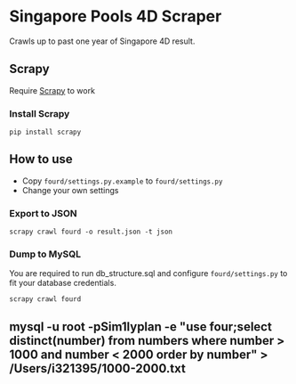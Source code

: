 # Singapore Pools 4D Scraper

Crawls up to past one year of Singapore 4D result.

## Scrapy

Require [Scrapy](https://scrapy.org/) to work

### Install Scrapy

`pip install scrapy`

## How to use

- Copy `fourd/settings.py.example` to `fourd/settings.py`
- Change your own settings

### Export to JSON

`scrapy crawl fourd -o result.json -t json`

### Dump to MySQL

You are required to run db_structure.sql and configure `fourd/settings.py` to fit your database credentials.

`scrapy crawl fourd`


## mysql -u root -pSim1lyplan -e "use four;select distinct(number) from numbers where number > 1000  and number < 2000 order by number" > /Users/i321395/1000-2000.txt
